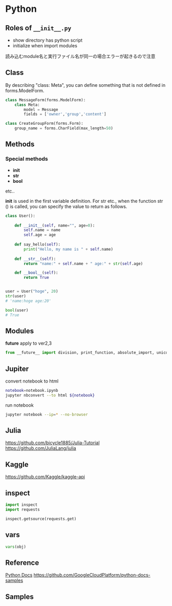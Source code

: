 # Python
## Roles of `__init__.py`

-  show directory has python script
-  initialize when import modules

読み込むmodule名と実行ファイル名が同一の場合エラーが起きるので注意

## Class
By describing "class: Meta", you can define something that is not defined in forms.ModelForm.

```python
class MessageForm(forms.ModelForm):
    class Meta:
        model = Message
        fields = ['owner','group','content']

class CreateGroupForm(forms.Form):
    group_name = forms.CharField(max_length=50)
```

## Methods
### Special methods
-  __init__
-  __str__
-  __bool__

etc..

__init__ is used in the first variable definition.
For str etc., when the function str () is called, you can specify the value to return as follows.


```python
class User():
 
    def __init__(self, name="", age=0):
        self.name = name
        self.age = age
 
    def say_hello(self):
        print("Hello, my name is " + self.name)
 
    def __str__(self):
        return "name:" + self.name + " age:" + str(self.age)

    def __bool__(self):
        return True


user = User("hoge", 20)
str(user)
# 'name:hoge age:20'

bool(user)
# True
```

## Modules
**__future__**
apply to ver2,3
```python
from __future__ import division, print_function, absolute_import, unicode_literals
```

## Jupiter
convert notebook to html
```bash
notebook=notebook.ipynb
jupyter nbconvert --to html ${notebook}
```

run notebook
```bash
jupyter notebook --ip=* --no-browser
``` 

## Julia
<https://github.com/bicycle1885/Julia-Tutorial>
<https://github.com/JuliaLang/julia>

## Kaggle
<https://github.com/Kaggle/kaggle-api>

## inspect
```python
import inspect
import requests

inspect.getsource(requests.get)
```

## vars
```python
vars(obj)
```

## Reference
[Python Docs](https://docs.python.org/3/)
<https://github.com/GoogleCloudPlatform/python-docs-samples>

## Samples
<script src="https://gist-it.appspot.com/https://github.com/ymmmtym/engneer-tutorial/blob/master/scripts/backend/python/lib/scraping.py"></script>
